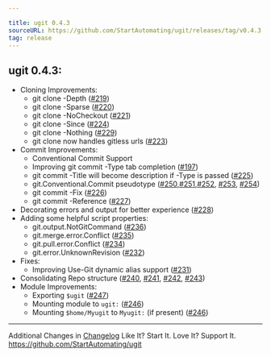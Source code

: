 ```yaml
---

title: ugit 0.4.3
sourceURL: https://github.com/StartAutomating/ugit/releases/tag/v0.4.3
tag: release
---
```

## ugit 0.4.3:

* Cloning Improvements:
    * git clone -Depth ([#219](https://github.com/StartAutomating/ugit/issues/219))
    * git clone -Sparse ([#220](https://github.com/StartAutomating/ugit/issues/220))
    * git clone -NoCheckout ([#221](https://github.com/StartAutomating/ugit/issues/221))
    * git clone -Since ([#224](https://github.com/StartAutomating/ugit/issues/224))
    * git clone -Nothing ([#229](https://github.com/StartAutomating/ugit/issues/229))
    * git clone now handles gitless urls ([#223](https://github.com/StartAutomating/ugit/issues/223))
* Commit Improvements:
    * Conventional Commit Support
    * Improving git commit -Type tab completion ([#197](https://github.com/StartAutomating/ugit/issues/197))
    * git commit -Title will become description if -Type is passed ([#225](https://github.com/StartAutomating/ugit/issues/225))
    * git.Conventional.Commit pseudotype ([#250](https://github.com/StartAutomating/ugit/issues/250),[#251](https://github.com/StartAutomating/ugit/issues/251),[#252](https://github.com/StartAutomating/ugit/issues/252), [#253](https://github.com/StartAutomating/ugit/issues/253), [#254](https://github.com/StartAutomating/ugit/issues/254))  
    * git commit -Fix ([#226](https://github.com/StartAutomating/ugit/issues/226))
    * git commit -Reference ([#227](https://github.com/StartAutomating/ugit/issues/227))
* Decorating errors and output for better experience ([#228](https://github.com/StartAutomating/ugit/issues/228))
* Adding some helpful script properties:
    * git.output.NotGitCommand ([#236](https://github.com/StartAutomating/ugit/issues/236))
    * git.merge.error.Conflict ([#235](https://github.com/StartAutomating/ugit/issues/235))  
    * git.pull.error.Conflict ([#234](https://github.com/StartAutomating/ugit/issues/234))
    * git.error.UnknownRevision ([#232](https://github.com/StartAutomating/ugit/issues/232))  
* Fixes:
    * Improving Use-Git dynamic alias support ([#231](https://github.com/StartAutomating/ugit/issues/231))
* Consolidating Repo structure ([#240](https://github.com/StartAutomating/ugit/issues/240), [#241](https://github.com/StartAutomating/ugit/issues/241), [#242](https://github.com/StartAutomating/ugit/issues/242), [#243](https://github.com/StartAutomating/ugit/issues/243))
* Module Improvements:
    * Exporting `$ugit` ([#247](https://github.com/StartAutomating/ugit/issues/247))
    * Mounting module to `ugit:` ([#246](https://github.com/StartAutomating/ugit/issues/246))
    * Mounting `$home/Myugit` to `Myugit:` (if present) ([#246](https://github.com/StartAutomating/ugit/issues/246))

---

Additional Changes in [Changelog](/CHANGELOG.md)
Like It?  Start It.  Love It?  Support It.
https://github.com/StartAutomating/ugit

